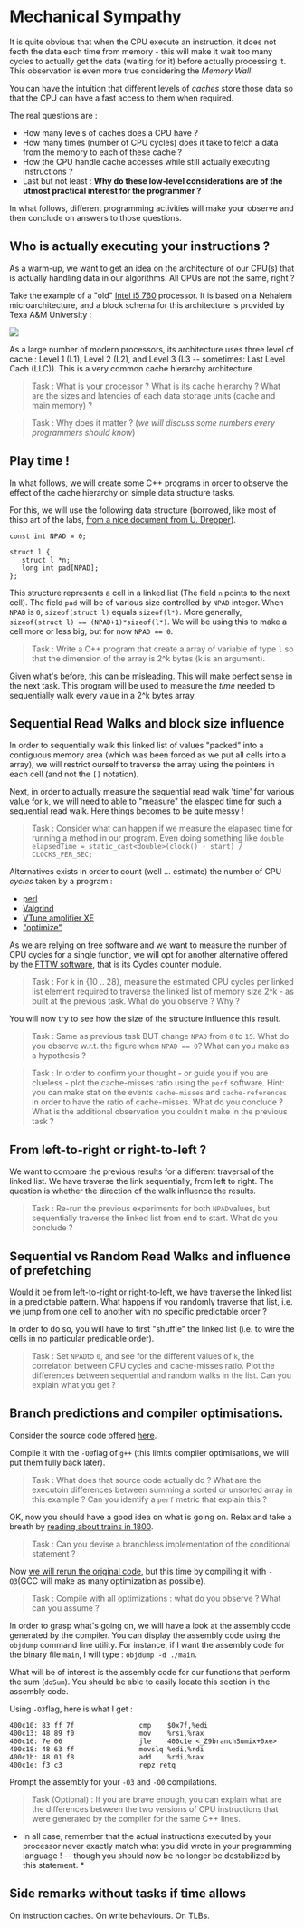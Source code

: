 # Mechanical Sympathy

It is quite obvious that when the CPU execute an instruction, it does not fecth the data each time from memory - this will make it wait too many cycles to actually get the data (waiting for it) before actually processing it. This observation is even more true considering the _Memory Wall_.

You can have the intuition that different levels of _caches_ store those data so that the CPU can have a fast access to them when required.

The real questions are :
- How many levels of caches does a CPU have ?
- How many times (number of CPU cycles) does it take to fetch a data from the memory to each of these cache ?
- How the CPU handle cache accesses while still actually executing instructions ?
- Last but not least : **Why do these low-level considerations are of the utmost practical interest for the programmer ?**

In what follows, different programming activities will make your observe and then conclude on answers to those questions.

## Who is actually executing your instructions ?

As a warm-up, we want to get an idea on the architecture of our CPU(s) that is actually handling data in our algorithms. All CPUs are not the same, right ?

Take the example of a "old" [Intel i5 760](http://ark.intel.com/fr/products/48496/Intel-Core-i5-760-Processor-8M-Cache-2_80-GHz) processor. It is based on a Nehalem microarchitecture, and a block schema for this architecture is provided by Texa A&M University :

![](http://sc.tamu.edu/Images/NehalemMemBlock.PNG)

As a large number of modern processors, its architecture uses three level of cache : Level 1 (L1), Level 2 (L2), and Level 3 (L3 -- sometimes: Last Level Cach (LLC)). This is a very common cache hierarchy architecture.

> Task : What is your processor ? What is its cache hierarchy ? What are the sizes and latencies of each data storage units (cache and main memory) ?

> Task : Why does it matter ? (_we will discuss some numbers every programmers should know_)

## Play time !

In what follows, we will create some C++ programs in order to observe the effect of the cache hierarchy on simple data structure tasks.

For this, we will use the following data structure (borrowed, like most of thisp art of the labs, [from a nice document from U. Drepper](https://people.freebsd.org/~lstewart/articles/cpumemory.pdf)).

    const int NPAD = 0;
    
    struct l {
	   struct l *n;
	   long int pad[NPAD];
    };

This structure represents a cell in a linked list (The field `n` points to the next cell). The field `pad` will be of various size controlled by `NPAD` integer. When `NPAD` is `0`, `sizeof(struct l)` equals `sizeof(l*)`. More generally, `sizeof(struct l) == (NPAD+1)*sizeof(l*)`. We will be using this to make a cell more or less big, but for now `NPAD == 0`.

> Task : Write a C++ program that create a array of variable of type `l` so that the dimension of the array is 2^k bytes (k is an argument).

Given what's before, this can be misleading. This will make perfect sense in the next task. This program will be used to measure the _time_ needed to sequentially walk every value in a 2^k bytes array.

## Sequential Read Walks and block size influence

In order to sequentially walk this linked list of values "packed" into a contiguous memory area (which was been forced as we put all cells into a array), we will restrict ourself to traverse the array using the pointers in each cell (and not the `[]` notation).

Next, in order to actually measure the sequential read walk 'time' for various value for `k`, we will need to able to "measure" the elasped time for such a sequential read walk. Here things becomes to be quite messy !

> Task : Consider what can happen if we measure the elapased time for running a method in our program. Even doing something like `double elapsedTime = static_cast<double>(clock() - start) / CLOCKS_PER_SEC;`

Alternatives exists in order to count (well ... estimate) the number of CPU *cycles* taken by a program : 
- [perl](https://perf.wiki.kernel.org/index.php/Main_Page)
- [Valgrind](http://valgrind.org/)
- [VTune amplifier XE](https://software.intel.com/en-us/intel-vtune-amplifier-xe)
- ["optimize"](http://www.agner.org/optimize/)

As we are relying on free software and we want to measure the number of CPU cycles for a single function, we will opt for another alternative offered by the [FTTW software](http://www.fftw.org/download.html), that is its Cycles counter module.

> Task : For k in {10 .. 28}, measure the estimated CPU cycles per linked list element required to traverse the linked list of memory size 2^k - as built at the previous task. What do you observe ? Why ?

You will now try to see how the size of the structure influence this result.

> Task : Same as previous task BUT change `NPAD` from `0` to `15`. What do you observe w.r.t. the figure when `NPAD == 0`? What can you make as a hypothesis ?

> Task : In order to confirm your thought - or guide you if you are clueless - plot the cache-misses ratio using the `perf` software. Hint: you can make stat on the events `cache-misses` and `cache-references` in order to have the ratio of cache-misses. What do you conclude ? What is the additional observation you couldn't make in the previous task ?

## From left-to-right or right-to-left ?

We want to compare the previous results for a different traversal of the linked list. We have traverse the link sequentially, from left to right. The question is whether the direction of the walk influence the results.

> Task : Re-run the previous experiments for both `NPAD`values, but sequentially traverse the linked list from end to start. What do you conclude ?

## Sequential vs Random Read Walks and influence of prefetching

Would it be from left-to-right or right-to-left, we have traverse the linked list in a predictable pattern. What happens if you randomly traverse that list, i.e. we jump from one cell to another with no specific predictable order ?

In order to do so, you will have to first "shuffle" the linked list (i.e. to wire the cells in no particular predicable order).

> Task : Set `NPAD`to `0`, and see for the different values of `k`, the correlation between CPU cycles and cache-misses ratio. Plot the differences between sequential and random walks in the list. Can you explain what you get ?

## Branch predictions and compiler optimisations.

Consider the source code offered [here](https://gist.github.com/cgravier/566f8269f4e3c8c2ebc4).

Compile it with the `-O0`flag of `g++` (this limits compiler optimisations, we will put them fully back later).

> Task : What does that source code actually do ? What are the executoin differences between summing a sorted or unsorted array in this example ? Can you identify a `perf` metric that explain this ?

OK, now you should have a good idea on what is going on. Relax and take a breath by [reading about trains in 1800](http://stackoverflow.com/questions/11227809/why-is-processing-a-sorted-array-faster-than-an-unsorted-array).

> Task : Can you devise a branchless implementation of the conditional statement ?

Now [we will rerun the original code](https://gist.github.com/cgravier/566f8269f4e3c8c2ebc4), but this time by compiling it with `-O3`(GCC will make as many optimization as possible).

> Task : Compile with all optimizations : what do you observe ? What can you assume ?

In order to grasp what's going on, we will have a look at the assembly code generated by the compiler. You can display the assembly code using the `objdump` command line utility. For instance, if I want the assembly code for the binary file `main`, I will type : `objdump -d ./main`.

What will be of interest is the assembly code for our functions that perform the sum (`doSum`). You should be able to easily locate this section in the assembly code.

Using `-O3`flag, here is what I get :

    400c10:	83 ff 7f             	cmp    $0x7f,%edi
    400c13:	48 89 f0             	mov    %rsi,%rax
    400c16:	7e 06                	jle    400c1e <_Z9branchSumix+0xe>
    400c18:	48 63 ff             	movslq %edi,%rdi
    400c1b:	48 01 f8             	add    %rdi,%rax
    400c1e:	f3 c3                	repz retq 

Prompt the assembly for your `-O3` and `-O0` compilations.

> Task (Optional) : If you are brave enough, you can explain what are the differences between the two versions of CPU instructions that were generated by the compiler for the same C++ lines.

* In all case, remember that the actual instructions executed by your processor never exactly match what you did wrote in your programming language ! -- though you should now be no longer be destabilized by this statement. *


## Side remarks without tasks if time allows
On instruction caches.
On write behaviours.
On TLBs.







